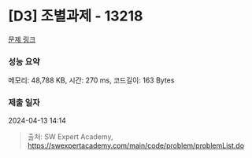 # [D3] 조별과제 - 13218 

[문제 링크](https://swexpertacademy.com/main/code/problem/problemDetail.do?contestProbId=AXzjvCCq-PwDFASs) 

### 성능 요약

메모리: 48,788 KB, 시간: 270 ms, 코드길이: 163 Bytes

### 제출 일자

2024-04-13 14:14



> 출처: SW Expert Academy, https://swexpertacademy.com/main/code/problem/problemList.do